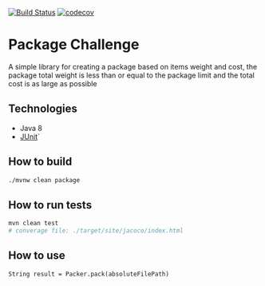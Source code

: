 [![Build Status](https://travis-ci.org/ghamilouie/package-challenge.svg?branch=master)](https://travis-ci.org/ghamilouie/package-challenge)
[![codecov](https://codecov.io/gh/ghamilouie/package-challenge/branch/master/graph/badge.svg)](https://codecov.io/gh/ghamilouie/package-challenge)
# Package Challenge

A simple library for creating a package based on items weight and cost, 
the package total weight is less than or equal to the package limit and the total cost is as large as possible

## Technologies
- Java 8
- [JUnit](https://junit.org/)`

## How to build
```sh
./mvnw clean package
```

## How to run tests
```sh
mvn clean test
# converage file: ./target/site/jacoco/index.html
``` 

## How to use
```
String result = Packer.pack(absoluteFilePath)
```
